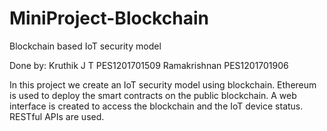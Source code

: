 # MiniProject-Blockchain
 Blockchain based IoT security model

Done by:
Kruthik J T 	PES1201701509
Ramakrishnan	PES1201701906

In this project we create an IoT security model using blockchain. Ethereum is used to deploy the smart contracts on the public blockchain. A web interface is created to access the blockchain and the IoT device status. RESTful APIs are used.